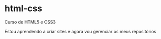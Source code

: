 # html-css
Curso de HTML5 e CSS3

Estou aprendendo a criar sites e agora vou gerenciar os meus repositórios